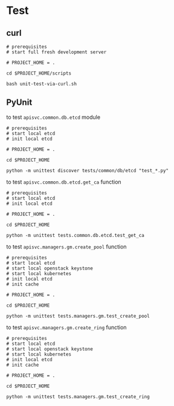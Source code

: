 # Test

## curl

```
# prerequisites
# start full fresh development server

# PROJECT_HOME = .

cd $PROJECT_HOME/scripts

bash unit-test-via-curl.sh
```


## PyUnit

to test `apisvc.common.db.etcd` module

```
# prerequisites
# start local etcd
# init local etcd

# PROJECT_HOME = .

cd $PROJECT_HOME

python -m unittest discover tests/common/db/etcd "test_*.py"
```

to test `apisvc.common.db.etcd.get_ca` function

```
# prerequisites
# start local etcd
# init local etcd

# PROJECT_HOME = .

cd $PROJECT_HOME

python -m unittest tests.common.db.etcd.test_get_ca
```

to test `apisvc.managers.gm.create_pool` function

```
# prerequisites
# start local etcd
# start local openstack keystone
# start local kubernetes
# init local etcd
# init cache

# PROJECT_HOME = .

cd $PROJECT_HOME

python -m unittest tests.managers.gm.test_create_pool
```

to test `apisvc.managers.gm.create_ring` function

```
# prerequisites
# start local etcd
# start local openstack keystone
# start local kubernetes
# init local etcd
# init cache

# PROJECT_HOME = .

cd $PROJECT_HOME

python -m unittest tests.managers.gm.test_create_ring
```
